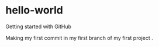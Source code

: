 # hello-world
Getting started with GitHub

Making my first commit in my first branch of my first project . 
